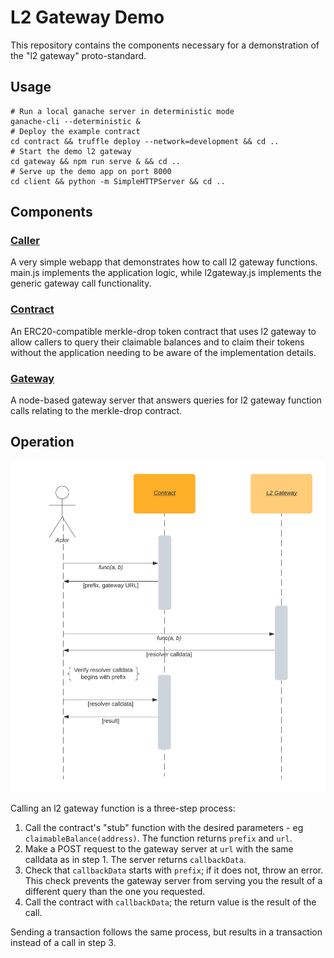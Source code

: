 # L2 Gateway Demo
This repository contains the components necessary for a demonstration of the "l2 gateway" proto-standard.

## Usage
```
# Run a local ganache server in deterministic mode
ganache-cli --deterministic &
# Deploy the example contract
cd contract && truffle deploy --network=development && cd ..
# Start the demo l2 gateway
cd gateway && npm run serve & && cd ..
# Serve up the demo app on port 8000
cd client && python -m SimpleHTTPServer && cd ..
```

## Components
### [Caller](caller)
A very simple webapp that demonstrates how to call l2 gateway functions. main.js implements the application
logic, while l2gateway.js implements the generic gateway call functionality.

### [Contract](contract)
An ERC20-compatible merkle-drop token contract that uses l2 gateway to allow callers to query their claimable
balances and to claim their tokens without the application needing to be aware of the implementation details.

### [Gateway](gateway)
A node-based gateway server that answers queries for l2 gateway function calls relating to the merkle-drop contract.

## Operation
![Sequence Diagram](sequence.png)

Calling an l2 gateway function is a three-step process:

 1. Call the contract's "stub" function with the desired parameters - eg `claimableBalance(address)`. The function returns `prefix` and `url`.
 2. Make a POST request to the gateway server at `url` with the same calldata as in step 1. The server returns `callbackData`.
 3. Check that `callbackData` starts with `prefix`; if it does not, throw an error. This check prevents the gateway server from serving you the result of a different query than the one you requested.
 4. Call the contract with `callbackData`; the return value is the result of the call.

Sending a transaction follows the same process, but results in a transaction instead of a call in step 3.
